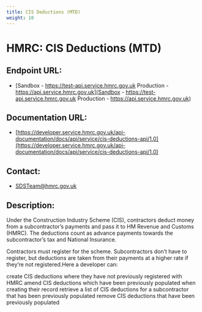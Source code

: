 ```yaml
---
title: CIS Deductions (MTD)
weight: 10
---
```


# HMRC: CIS Deductions (MTD)

## Endpoint URL:
 - [Sandbox - https://test-api.service.hmrc.gov.uk 
Production - https://api.service.hmrc.gov.uk](Sandbox - https://test-api.service.hmrc.gov.uk 
Production - https://api.service.hmrc.gov.uk)

## Documentation URL:
 - [https://developer.service.hmrc.gov.uk/api-documentation/docs/api/service/cis-deductions-api/1.0](https://developer.service.hmrc.gov.uk/api-documentation/docs/api/service/cis-deductions-api/1.0)

## Contact:
 - [SDSTeam@hmrc.gov.uk](mailto:SDSTeam@hmrc.gov.uk)

## Description:
Under the Construction Industry Scheme (CIS), contractors deduct money from a subcontractor’s payments and pass it to HM Revenue and Customs (HMRC). The deductions count as advance payments towards the subcontractor’s tax and National Insurance.

Contractors must register for the scheme. Subcontractors don’t have to register, but deductions are taken from their payments at a higher rate if they’re not registered.Here a developer can:

create CIS deductions where they have not previously registered with HMRC
amend CIS deductions which have been previously populated when creating their record
retrieve a list of CIS deductions for a subcontractor that has been previously populated
remove CIS deductions that have been previously populated

